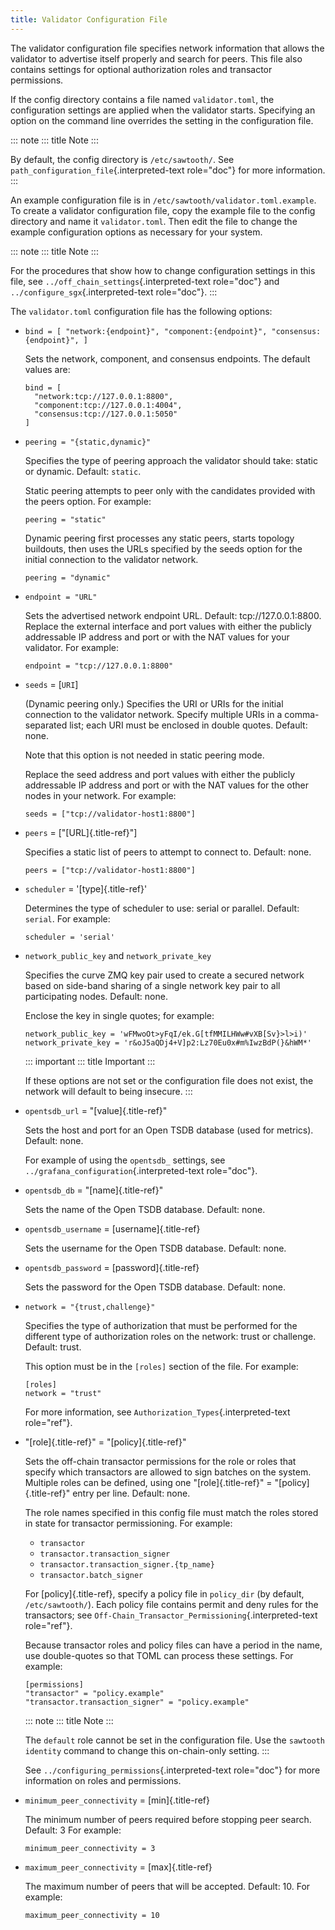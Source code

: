 ```yaml
---
title: Validator Configuration File
---
```


The validator configuration file specifies network information that
allows the validator to advertise itself properly and search for peers.
This file also contains settings for optional authorization roles and
transactor permissions.

If the config directory contains a file named `validator.toml`, the
configuration settings are applied when the validator starts. Specifying
an option on the command line overrides the setting in the configuration
file.

::: note
::: title
Note
:::

By default, the config directory is `/etc/sawtooth/`. See
`path_configuration_file`{.interpreted-text role="doc"} for more
information.
:::

An example configuration file is in
`/etc/sawtooth/validator.toml.example`. To create a validator
configuration file, copy the example file to the config directory and
name it `validator.toml`. Then edit the file to change the example
configuration options as necessary for your system.

::: note
::: title
Note
:::

For the procedures that show how to change configuration settings in
this file, see `../off_chain_settings`{.interpreted-text role="doc"} and
`../configure_sgx`{.interpreted-text role="doc"}.
:::

The `validator.toml` configuration file has the following options:

-   `bind = [ "network:{endpoint}", "component:{endpoint}", "consensus:{endpoint}", ]`

    Sets the network, component, and consensus endpoints. The default
    values are:

    ``` none
    bind = [
      "network:tcp://127.0.0.1:8800",
      "component:tcp://127.0.0.1:4004",
      "consensus:tcp://127.0.0.1:5050"
    ]
    ```

-   `peering = "{static,dynamic}"`

    Specifies the type of peering approach the validator should take:
    static or dynamic. Default: `static`.

    Static peering attempts to peer only with the candidates provided
    with the peers option. For example:

    ``` none
    peering = "static"
    ```

    Dynamic peering first processes any static peers, starts topology
    buildouts, then uses the URLs specified by the seeds option for the
    initial connection to the validator network.

    ``` none
    peering = "dynamic"
    ```

-   `endpoint = "URL"`

    Sets the advertised network endpoint URL. Default:
    tcp://127.0.0.1:8800. Replace the external interface and port values
    with either the publicly addressable IP address and port or with the
    NAT values for your validator. For example:

    ``` none
    endpoint = "tcp://127.0.0.1:8800"
    ```

-   `seeds` = \[`URI`\]

    (Dynamic peering only.) Specifies the URI or URIs for the initial
    connection to the validator network. Specify multiple URIs in a
    comma-separated list; each URI must be enclosed in double quotes.
    Default: none.

    Note that this option is not needed in static peering mode.

    Replace the seed address and port values with either the publicly
    addressable IP address and port or with the NAT values for the other
    nodes in your network. For example:

    ``` none
    seeds = ["tcp://validator-host1:8800"]
    ```

-   `peers` = \[\"[URL]{.title-ref}\"\]

    Specifies a static list of peers to attempt to connect to. Default:
    none.

    ``` none
    peers = ["tcp://validator-host1:8800"]
    ```

-   `scheduler` = \'[type]{.title-ref}\'

    Determines the type of scheduler to use: serial or parallel.
    Default: `serial`. For example:

    ``` none
    scheduler = 'serial'
    ```

-   `network_public_key` and `network_private_key`

    Specifies the curve ZMQ key pair used to create a secured network
    based on side-band sharing of a single network key pair to all
    participating nodes. Default: none.

    Enclose the key in single quotes; for example:

    ``` none
    network_public_key = 'wFMwoOt>yFqI/ek.G[tfMMILHWw#vXB[Sv}>l>i)'
    network_private_key = 'r&oJ5aQDj4+V]p2:Lz70Eu0x#m%IwzBdP(}&hWM*'
    ```

    ::: important
    ::: title
    Important
    :::

    If these options are not set or the configuration file does not
    exist, the network will default to being insecure.
    :::

-   `opentsdb_url` = \"[value]{.title-ref}\"

    Sets the host and port for an Open TSDB database (used for metrics).
    Default: none.

    For example of using the `opentsdb_` settings, see
    `../grafana_configuration`{.interpreted-text role="doc"}.

-   `opentsdb_db` = \"[name]{.title-ref}\"

    Sets the name of the Open TSDB database. Default: none.

-   `opentsdb_username` = [username]{.title-ref}

    Sets the username for the Open TSDB database. Default: none.

-   `opentsdb_password` = [password]{.title-ref}

    Sets the password for the Open TSDB database. Default: none.

-   `network = "{trust,challenge}"`

    Specifies the type of authorization that must be performed for the
    different type of authorization roles on the network: trust or
    challenge. Default: trust.

    This option must be in the `[roles]` section of the file. For
    example:

    ``` none
    [roles]
    network = "trust"
    ```

    For more information, see `Authorization_Types`{.interpreted-text
    role="ref"}.

-   \"[role]{.title-ref}\" = \"[policy]{.title-ref}\"

    Sets the off-chain transactor permissions for the role or roles that
    specify which transactors are allowed to sign batches on the system.
    Multiple roles can be defined, using one \"[role]{.title-ref}\" =
    \"[policy]{.title-ref}\" entry per line. Default: none.

    The role names specified in this config file must match the roles
    stored in state for transactor permissioning. For example:

    -   `transactor`
    -   `transactor.transaction_signer`
    -   `transactor.transaction_signer.{tp_name}`
    -   `transactor.batch_signer`

    For [policy]{.title-ref}, specify a policy file in `policy_dir` (by
    default, `/etc/sawtooth/`). Each policy file contains permit and
    deny rules for the transactors; see
    `Off-Chain_Transactor_Permissioning`{.interpreted-text role="ref"}.

    Because transactor roles and policy files can have a period in the
    name, use double-quotes so that TOML can process these settings. For
    example:

    ``` none
    [permissions]
    "transactor" = "policy.example"
    "transactor.transaction_signer" = "policy.example"
    ```

    ::: note
    ::: title
    Note
    :::

    The `default` role cannot be set in the configuration file. Use the
    `sawtooth identity` command to change this on-chain-only setting.
    :::

    See `../configuring_permissions`{.interpreted-text role="doc"} for
    more information on roles and permissions.

-   `minimum_peer_connectivity` = [min]{.title-ref}

    The minimum number of peers required before stopping peer search.
    Default: 3 For example:

    ``` none
    minimum_peer_connectivity = 3
    ```

-   `maximum_peer_connectivity` = [max]{.title-ref}

    The maximum number of peers that will be accepted. Default: 10. For
    example:

    ``` none
    maximum_peer_connectivity = 10
    ```

<!--
  Licensed under Creative Commons Attribution 4.0 International License
  https://creativecommons.org/licenses/by/4.0/
-->
